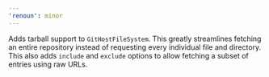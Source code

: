 ```yaml
---
'renoun': minor
---
```


Adds tarball support to `GitHostFileSystem`. This greatly streamlines fetching an entire repository instead of requesting every individual file and directory. This also adds `include` and `exclude` options to allow fetching a subset of entries using raw URLs.
